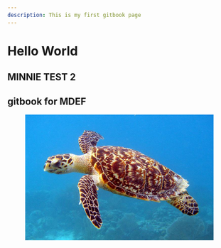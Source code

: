 ```yaml
---
description: This is my first gitbook page
---
```


# Hello World

## MINNIE TEST 2

## gitbook for MDEF

<figure><img src=".gitbook/assets/image.png" alt=""><figcaption></figcaption></figure>
